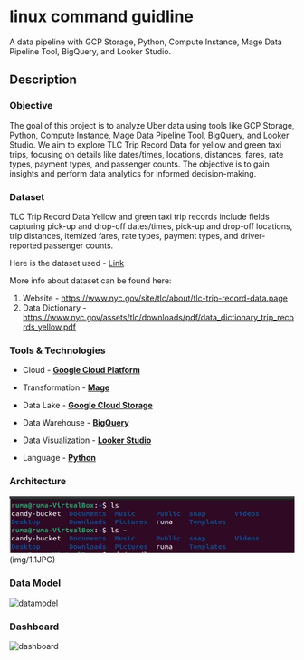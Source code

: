 # linux command guidline

A data pipeline with  GCP Storage, Python, Compute Instance, Mage Data Pipeline Tool, BigQuery, and Looker Studio.


## Description

### Objective

The goal of this project is to analyze Uber data using tools like GCP Storage, Python, Compute Instance, Mage Data Pipeline Tool, BigQuery, and Looker Studio. We aim to explore TLC Trip Record Data for yellow and green taxi trips, focusing on details like dates/times, locations, distances, fares, rate types, payment types, and passenger counts. The objective is to gain insights and perform data analytics for informed decision-making.

### Dataset

TLC Trip Record Data Yellow and green taxi trip records include fields capturing pick-up and drop-off dates/times, pick-up and drop-off locations, trip distances, itemized fares, rate types, payment types, and driver-reported passenger counts. 

Here is the dataset used  - [Link](https://github.com/aditishraq/Ride-Sharing-ETL-Pipeline/blob/main/data/ride_share.csv)

More info about dataset can be found here:
1. Website - https://www.nyc.gov/site/tlc/about/tlc-trip-record-data.page
2. Data Dictionary - https://www.nyc.gov/assets/tlc/downloads/pdf/data_dictionary_trip_records_yellow.pdf


### Tools & Technologies

- Cloud - [**Google Cloud Platform**](https://cloud.google.com)

- Transformation - [**Mage**]( https://www.mage.ai/)
- Data Lake - [**Google Cloud Storage**](https://cloud.google.com/storage)
- Data Warehouse - [**BigQuery**](https://cloud.google.com/bigquery)
- Data Visualization - [**Looker Studio**](https://datastudio.google.com/overview)
- Language - [**Python**](https://www.python.org)

### Architecture

![architecture](img/1.1.JPG)
(img/1.1JPG)

### Data Model

![datamodel](img/data_model.jpg)

### Dashboard

![dashboard](img/ride_sharing_dashboard.jpg)


